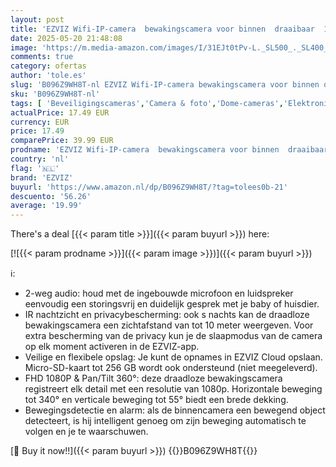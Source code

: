 ```yaml
---
layout: post
title: 'EZVIZ Wifi-IP-camera  bewakingscamera voor binnen  draaibaar  1080p  twee-weg audio  bewegingsdetectie  IR-nachtzicht  babyfoon compatibel met Alexa  TY2'
date: 2025-05-20 21:48:08
image: 'https://m.media-amazon.com/images/I/31EJt0tPv-L._SL500_._SL400_.jpg'
comments: true
category: ofertas
author: 'tole.es'
slug: 'B096Z9WH8T-nl EZVIZ Wifi-IP-camera bewakingscamera voor binnen draaibaar...'
sku: 'B096Z9WH8T-nl'
tags: [ 'Beveiligingscameras','Camera & foto','Dome-cameras','Elektronica','ezviz','🇳🇱', ]
actualPrice: 17.49 EUR
currency: EUR
price: 17.49
comparePrice: 39.99 EUR
prodname: 'EZVIZ Wifi-IP-camera  bewakingscamera voor binnen  draaibaar  1080p  twee-weg audio  bewegingsdetectie  IR-nachtzicht  babyfoon compatibel met Alexa  TY2'
country: 'nl'
flag: '🇳🇱'
brand: 'EZVIZ'
buyurl: 'https://www.amazon.nl/dp/B096Z9WH8T/?tag=tolees0b-21'
descuento: '56.26'
average: '19.99'
---
```


There's a deal [{{< param title >}}]({{< param buyurl >}})  here:

[![{{< param prodname >}}]({{< param image >}})]({{< param buyurl >}})

ℹ️:

- 2-weg audio: houd met de ingebouwde microfoon en luidspreker eenvoudig een storingsvrij en duidelijk gesprek met je baby of huisdier.
- IR nachtzicht en privacybescherming: ook s nachts kan de draadloze bewakingscamera een zichtafstand van tot 10 meter weergeven. Voor extra bescherming van de privacy kun je de slaapmodus van de camera op elk moment activeren in de EZVIZ-app.
- Veilige en flexibele opslag: Je kunt de opnames in EZVIZ Cloud opslaan. Micro-SD-kaart tot 256 GB wordt ook ondersteund (niet meegeleverd).
- FHD 1080P & Pan/Tilt 360°: deze draadloze bewakingscamera registreert elk detail met een resolutie van 1080p. Horizontale beweging tot 340° en verticale beweging tot 55° biedt een brede dekking.
- Bewegingsdetectie en alarm: als de binnencamera een bewegend object detecteert, is hij intelligent genoeg om zijn beweging automatisch te volgen en je te waarschuwen.

[🛒 Buy it now!!]({{< param buyurl >}})
{{<world>}}B096Z9WH8T{{</world>}}
